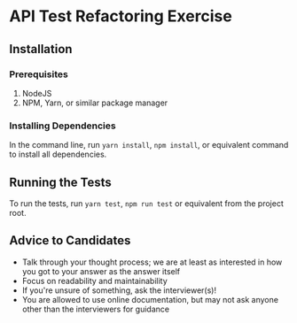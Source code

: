 # API Test Refactoring Exercise
## Installation
### Prerequisites
1. NodeJS
2. NPM, Yarn, or similar package manager

### Installing Dependencies
In the command line, run `yarn install`, `npm install`, or equivalent command to install all
dependencies.

## Running the Tests
To run the tests, run `yarn test`, `npm run test` or equivalent from the project root.

## Advice to Candidates
* Talk through your thought process; we are at least as interested in how you got to your answer as the answer itself
* Focus on readability and maintainability
* If you're unsure of something, ask the interviewer(s)!
* You are allowed to use online documentation, but may not ask anyone other than the interviewers for guidance
